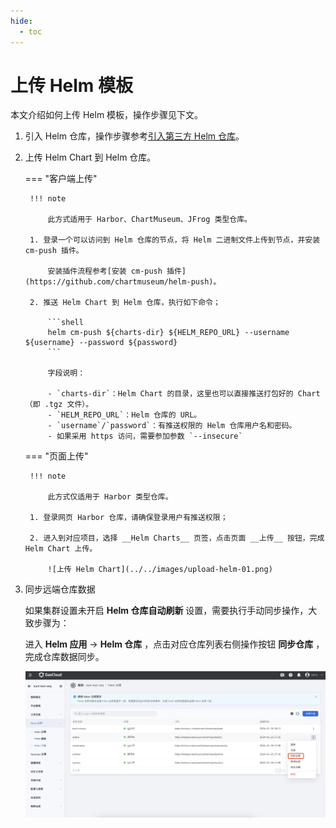 ```yaml
---
hide:
  - toc
---
```


# 上传 Helm 模板

本文介绍如何上传 Helm 模板，操作步骤见下文。

1. 引入 Helm 仓库，操作步骤参考[引入第三方 Helm 仓库](./helm-repo.md)。

2. 上传 Helm Chart 到 Helm 仓库。

    === "客户端上传"

        !!! note

            此方式适用于 Harbor、ChartMuseum、JFrog 类型仓库。

        1. 登录一个可以访问到 Helm 仓库的节点，将 Helm 二进制文件上传到节点，并安装 cm-push 插件。

            安装插件流程参考[安装 cm-push 插件](https://github.com/chartmuseum/helm-push)。

        2. 推送 Helm Chart 到 Helm 仓库，执行如下命令；

            ```shell
            helm cm-push ${charts-dir} ${HELM_REPO_URL} --username ${username} --password ${password}
            ```

            字段说明：

            - `charts-dir`：Helm Chart 的目录，这里也可以直接推送打包好的 Chart（即 .tgz 文件）。
            - `HELM_REPO_URL`：Helm 仓库的 URL。
            - `username`/`password`：有推送权限的 Helm 仓库用户名和密码。
            - 如果采用 https 访问，需要参加参数 `--insecure`

    === "页面上传"

        !!! note

            此方式仅适用于 Harbor 类型仓库。

        1. 登录网页 Harbor 仓库，请确保登录用户有推送权限；

        2. 进入到对应项目，选择 __Helm Charts__ 页签，点击页面 __上传__ 按钮，完成 Helm Chart 上传。

            ![上传 Helm Chart](../../images/upload-helm-01.png)

3. 同步远端仓库数据

    如果集群设置未开启 __Helm 仓库自动刷新__ 设置，需要执行手动同步操作，大致步骤为：

    进入 __Helm 应用__ -> __Helm 仓库__ ，点击对应仓库列表右侧操作按钮 __同步仓库__ ，完成仓库数据同步。

    ![上传 Helm Chart](../../images/upload-helm-02.png)
